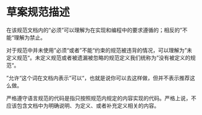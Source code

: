 # 草案规范描述

在该规范文档内的“必须”可以理解为在实现和编程中的要求遵循的；相反的”不能“理解为禁止。    

对于规范中并未使用”必须“或者”不能“约束的规范被违背的情况，可以理解为”未定义规范“。未定义规范或者被遗漏被忽略的规范定义我们统称为”没有被定义的规范“。  

”允许“这个词在文档内表示”可以“，也就是说你可以去这样做，但并不表示推荐这么做。  

严格遵守语言规范的代码是指只按照规范内规定的内容实现的代码。严格上说，不应该包含文档中为明确说明、为定义、或者补充定义相关的内容。  

